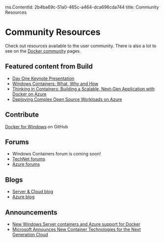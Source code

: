 ms.ContentId: 2b4ba69c-51a0-465c-a464-dca696cda744 
title: Community Resources

# Community Resources #

Check out resources available to the user community. There is also a lot to see on the [Docker community](https://www.docker.com/community/participate/) pages.

## Featured content from Build ##

- [Day One Keynote Presentation](http://channel9.msdn.com/Events/Build/2015/KEY01)
- [Windows Containers: What, Why and How](http://channel9.msdn.com/events/Build/2015/2-704)
- [Thinking in Containers: Building a Scalable, Next-Gen Application with Docker on Azure](http://channel9.msdn.com/events/Build/2015/2-683)
- [Deploying Complex Open Source Workloads on Azure](http://channel9.msdn.com/Events/Build/2015/2-732)

## Contribute ##

 [Docker for Windows](https://github.com/Microsoft/docker) on GitHub

## Forums ##
- Windows Containers forum is coming soon!
- [TechNet forums](https://social.technet.microsoft.com/Forums/windowsserver/en-US/home "TechNet Forums")
- [Azure forums](http://azure.microsoft.com/en-us/support/forums/)

## Blogs ##
- [Server & Cloud blog](http://blogs.technet.com/b/server-cloud/)
- [Azure blog](http://azure.microsoft.com/blog/)

## Announcements ##
- [New Windows Server containers and Azure support for Docker](http://azure.microsoft.com/blog/2014/10/15/new-windows-server-containers-and-azure-support-for-docker/)
- [Microsoft Announces New Container Technologies for the Next Generation Cloud](http://blogs.technet.com/b/server-cloud/archive/2015/04/08/microsoft-announces-new-container-technologies-for-the-next-generation-cloud.aspx)








